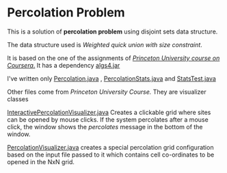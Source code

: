 # Percolation Problem

This is a solution of **percolation problem** using disjoint sets data structure.

The data structure used is _Weighted quick union with size constraint_. 

It is based on the one of the assignments of [_Princeton University course on Coursera_.](https://coursera.cs.princeton.edu/algs4/assignments/percolation/specification.php)
It has a dependency [algs4.jar](https://algs4.cs.princeton.edu/code/algs4.jar)

I've written only [Percolation.java](https://github.com/anjanik012/Percolation-Java/blob/master/src/Percolation.java)
, [PercolationStats.java](https://github.com/anjanik012/Percolation-Java/blob/master/src/PercolationStats.java) and
[StatsTest.java](https://github.com/anjanik012/Percolation-Java/blob/master/src/StatTest.java)

Other files come from _Princeton University Course._ They are visualizer classes

[InteractivePercolationVisualizer.java](https://github.com/anjanik012/Percolation-Java/blob/master/src/InteractivePercolationVisualizer.java)
Creates a clickable grid where sites can be opened by mouse clicks. If the system percolates after a mouse click,
the window shows the _percolates_ message in the bottom of the window.

[PercolationVisualizer.java](https://github.com/anjanik012/Percolation-Java/blob/master/src/PercolationVisualizer.java)
creates a special percolation grid configuration based on the input file passed to it which contains cell co-ordinates to be
opened in the NxN grid.
